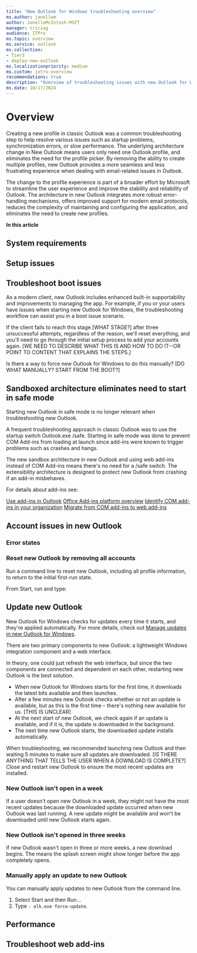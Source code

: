 ```yaml
---
title: "New Outlook for Windows troubleshooting overview"
ms.author: janellem
author: JanelleMcIntosh-MSFT
manager: triciag
audience: ITPro
ms.topic: overview
ms.service: outlook
ms.collection:
- Tier3
- deploy-new-outlook
ms.localizationpriority: medium
ms.custom: intro-overview
recommendations: true
description: "Overview of troubleshooting issues with new Outlook for Windows"
ms.date: 10/17/2024
---
```


# Overview

Creating a new profile in classic Outlook was a common troubleshooting step to help resolve various issues such as startup problems, synchronization errors, or slow performance. The underlying architecture change in New Outlook means users only need one Outlook profile, and eliminates the need for the profile picker. By removing the ability to create multiple profiles, new Outlook provides a more seamless and less frustrating experience when dealing with email-related issues in Outlook.

The change to the profile experience is part of a broader effort by Microsoft to streamline the user experience and improve the stability and reliability of Outlook. The architecture in new Outlook integrates more robust error-handling mechanisms, offers improved support for modern email protocols, reduces the complexity of maintaining and configuring the application, and eliminates the need to create new profiles.

**In this article**

## System requirements

## Setup issues

## Troubleshoot boot issues

As a modern client, new Outlook includes enhanced built-in supportability and improvements to managing the app. For example, if you or your users have issues when starting new Outlook for Windows, the troubleshooting workflow can assist you in a boot issue scenario.

If the client fails to reach this stage [WHAT STAGE?] after three unsuccessful attempts, regardless of the reason, we'll reset everything, and you'll need to go through the initial setup process to add your accounts again. [WE NEED TO DESCRIBE WHAT THIS IS AND HOW TO DO IT--OR POINT TO CONTENT THAT EXPLAINS THE STEPS.]

Is there a way to force new Outlook for Windows to do this manually? [DO WHAT MANUALLY? START FROM THE BOOT?]

## Sandboxed architecture eliminates need to start in safe mode

Starting new Outlook in safe mode is no longer relevant when troubleshooting new Outlook.  

A frequent troubleshooting approach in classic Outlook was to use the startup switch Outlook.exe /safe. Starting in safe mode was done to prevent COM Add-ins from loading at launch since add-ins were known to trigger problems such as crashes and hangs.

The new sandbox architecture in new Outlook and using web add-ins instead of COM Add-ins means there's no need for a /safe switch. The extensibility architecture is designed to protect new Outlook from crashing if an add-in misbehaves.

For details about add-ins see:

[Use add-ins in Outlook](https://support.microsoft.com/office/use-add-ins-in-outlook-1ee261f9-49bf-4ba6-b3e2-2ba7bcab64c8)
[Office Add-ins platform overview](/office/dev/add-ins/overview/office-add-ins)
[Identify COM add-ins in your organization](../get-started/state-of-com-add-ins.md)
[Migrate from COM add-ins to web add-ins](../get-started/migrate-com-to-web-addins.md)

## Account issues in new Outlook

### Error states

### Reset new Outlook by removing all accounts

Run a command line to reset new Outlook, including all profile information, to return to the initial first-run state.

From Start, run and type:

## Update new Outlook

New Outlook for Windows checks for updates every time it starts, and they're applied automatically.  For more details, check out [Manage updates in new Outlook for Windows](../manage/manage-updates-new-outlook-windows.md). 

There are two primary components to new Outlook: a lightweight Windows integration component and a web interface. 

In theory, one could just refresh the web interface, but since the two components are connected and dependent on each other, restarting new Outlook is the best solution. 

- When new Outlook for Windows starts for the first time, it downloads the latest bits available and then launches. 
- After a few minutes new Outlook checks whether or not an update is available, but as this is the first time – there's nothing new available for us. [THIS IS UNCLEAR] 
- At the next start of new Outlook, we check again if an update is available, and if it is, the update is downloaded in the background. 
- The next time new Outlook starts, the downloaded update installs automatically. 

When troubleshooting, we recommended launching new Outlook and then waiting 5 minutes to make sure all updates are downloaded. [IS THERE ANYTHING THAT TELLS THE USER WHEN A DOWNLOAD IS COMPLETE?] Close and restart new Outlook to ensure the most recent updates are installed.

### New Outlook isn't open in a week

If a user doesn't open new Outlook in a week, they might not have the most recent updates because the downloaded update occurred when new Outlook was last running. A new update might be available and won't be downloaded until new Outlook starts again.

### New Outlook isn't opened in three weeks

If new Outlook wasn't open in three or more weeks, a new download begins. The means the splash screen might show longer before the app completely opens.

### Manually apply an update to new Outlook

You can manually apply updates to new Outlook from the command line. 

1. Select Start and then Run...
1. Type `- olk.exe force-update`.

## Performance

## Troubleshoot web add-ins

